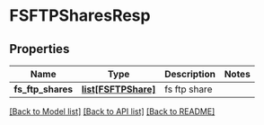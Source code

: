 # FSFTPSharesResp

## Properties
Name | Type | Description | Notes
------------ | ------------- | ------------- | -------------
**fs_ftp_shares** | [**list[FSFTPShare]**](FSFTPShare.md) | fs ftp share | 

[[Back to Model list]](../README.md#documentation-for-models) [[Back to API list]](../README.md#documentation-for-api-endpoints) [[Back to README]](../README.md)


